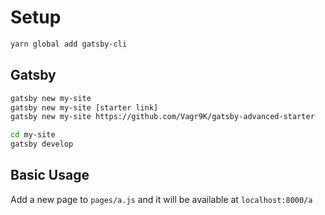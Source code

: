 # Setup

```bash
yarn global add gatsby-cli
```

## Gatsby

```bash
gatsby new my-site
gatsby new my-site [starter link]
gatsby new my-site https://github.com/Vagr9K/gatsby-advanced-starter

cd my-site
gatsby develop
```

## Basic Usage

Add a new page to `pages/a.js` and it will be available at `localhost:8000/a`


